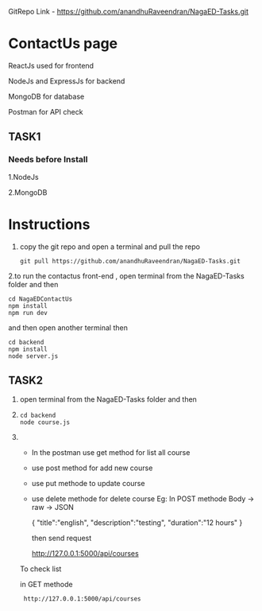 GitRepo Link - https://github.com/anandhuRaveendran/NagaED-Tasks.git
# ContactUs page
ReactJs used for frontend

NodeJs and ExpressJs for backend

MongoDB for database

Postman for API check

## TASK1
### Needs before Install
1.NodeJs 

2.MongoDB

# Instructions
1. copy the git repo and open a terminal and pull the repo
   ```
   git pull https://github.com/anandhuRaveendran/NagaED-Tasks.git
   ```
2.to run the contactus front-end , open terminal from the NagaED-Tasks folder and then
   ```
   cd NagaEDContactUs
   npm install
   npm run dev
   ```
   
   and then open another terminal then
   ```
   cd backend
   npm install
   node server.js
   ```
## TASK2
1. open terminal from the NagaED-Tasks folder and then
2. ```
   cd backend
   node course.js
   ```
3. * In the postman use get method for list all course
   * use post method for add new course
   * use put methode to update course
   * use delete methode for delete course
     Eg:
     In POST methode
     Body -> raw -> JSON
     
     {
    "title":"english",
    "description":"testing",
    "duration":"12 hours"
      }
     
     then send request
   
     http://127.0.0.1:5000/api/courses
     
   To check list

   in GET methode

        http://127.0.0.1:5000/api/courses

